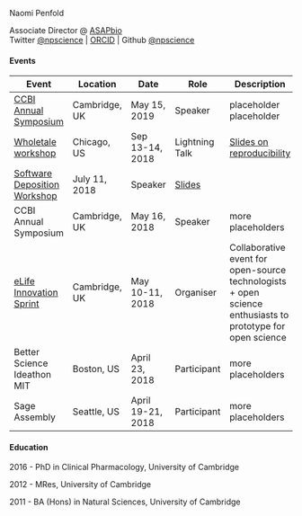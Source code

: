 Naomi Penfold

Associate Director @ [ASAPbio](https://asapbio.org)  
Twitter [@npscience](https://twitter.org/npscience) | [ORCID](http://orcid.org/0000-0003-0568-1194) | Github [@npscience](https://github.com/npscience) 

#### Events
Event | Location | Date | Role | Description
-------- | ------ | ---- | ---- | ----------------------
[CCBI Annual Symposium](https://www.eventbrite.co.uk/e/ccbi-annual-symposium-tickets-60726345133) | Cambridge, UK | May 15, 2019 | Speaker | placeholder placeholder
[Wholetale workshop](https://wholetale.org/2018/06/26/working-group-workshop.html) | Chicago, US | Sep 13-14, 2018 | Lightning Talk | [Slides on reproducibility](https://figshare.com/articles/eLife_Reproducible_Document_Stack_lightning_talk_WholeTale_workshop_September_2018/7076822)
[Software Deposition Workshop](https://www.eventbrite.co.uk/e/software-deposit-and-preservation-workshop-tickets-46441779613) | July 11, 2018 | Speaker | [Slides](https://figshare.com/articles/Software_preservation_a_publisher_s_perspective/6799097)
CCBI Annual Symposium | Cambridge, UK | May 16, 2018 | Speaker | more placeholders
[eLife Innovation Sprint](https://elifesciences.org/events/c40798c3/elife-innovation-sprint-2018?utm_source=sprint-IE&utm_medium=website&utm_campaign=sprint-2018) | Cambridge, UK | May 10-11, 2018 | Organiser | Collaborative event for open-source technologists + open science enthusiasts to prototype for open science
Better Science Ideathon MIT | Boston, US | April 23, 2018 | Participant | more placeholders
Sage Assembly | Seattle, US | April 19-21, 2018 | Participant | more placeholders


#### Education

2016 - PhD in Clinical Pharmacology, University of Cambridge

2012 - MRes, University of Cambridge

2011 - BA (Hons) in Natural Sciences, University of Cambridge


